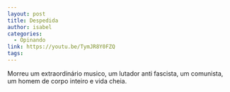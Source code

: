 ```yaml
---
layout: post
title: Despedida
author: isabel
categories:
  - Opinando
link: https://youtu.be/TymJR8Y0FZQ
tags:
---
```

Morreu um extraordin&aacute;rio musico, um lutador anti fascista, um comunista, um homem de corpo inteiro e vida cheia.
